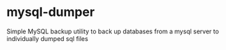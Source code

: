 mysql-dumper
============

Simple MySQL backup utility to back up databases from a mysql server to individually dumped sql files